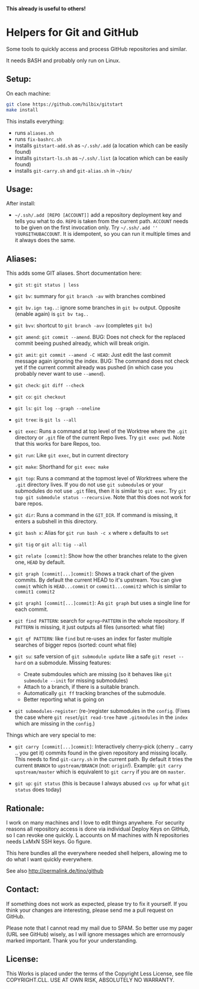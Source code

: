 **This already is useful to others!**


Helpers for Git and GitHub
==========================

Some tools to quickly access and process GitHub repositories and similar.

It needs BASH and probably only run on Linux.


Setup:
------

On each machine:

```bash
git clone https://github.com/hilbix/gitstart
make install
```

This installs everything:

- runs `aliases.sh`
- runs `fix-bashrc.sh`
- installs `gitstart-add.sh` as `~/.ssh/.add` (a location which can be easily found)
- installs `gitstart-ls.sh` as `~/.ssh/.list` (a location which can be easily found)
- installs `git-carry.sh` and `git-alias.sh` in `~/bin/`


Usage:
------

After install:

* `~/.ssh/.add [REPO [ACCOUNT]]` add a repository deployment key and tells you what to do.  `REPO` is taken from the current path.  `ACCOUNT` needs to be given on the first invocation only.  Try `~/.ssh/.add '' YOURGITHUBACCOUNT`.  It is idempotent, so you can run it multiple times and it always does the same.

Aliases:
--------

This adds some GIT aliases.  Short documentation here:

* `git st`: `git status | less`
* `git bv`: summary for `git branch -av` with branches combined
* `git bv.ign tag..`: ignore some branches in `git bv` output.  Opposite (enable again) is `git bv tag..`
* `git bvv`: shortcut to `git branch -avv` (completes `git bv`)

* `git amend`: `git commit --amend`.  BUG: Does not check for the replaced commit beeing pushed already, which will break origin.
* `git amit`: `git commit --amend -C HEAD`: Just edit the last commit message again ignoring the index.  BUG: The command does not check yet if the current commit already was pushed (in which case you probably never want to use `--amend`).
* `git check`: `git diff --check`
* `git co`: `git checkout`
* `git ls`: `git log --graph --oneline`
* `git tree`: is `git ls --all`

* `git exec`: Runs a command at top level of the Worktree where the `.git` directory or `.git` file of the current Repo lives.  Try `git exec pwd`.  Note that this works for bare Repos, too.
* `git run`: Like `git exec`, but in current directory
* `git make`: Shorthand for `git exec make`
* `git top`: Runs a command at the topmost level of Worktrees where the `.git` directory lives.  If you do not use `git submodule`s or your submodules do not use `.git` files, then it is similar to `git exec`.  Try `git top git submodule status --recursive`.  Note that this does not work for bare repos.
* `git dir`: Runs a command in the `GIT_DIR`.  If command is missing, it enters a subshell in this directory.
* `git bash x`: Alias for `git run bash -c x` where `x` defaults to `set`

* `git tig` or `git all`: `tig --all`
* `git relate [commit]`:  Show how the other branches relate to the given one, `HEAD` by default.
* `git graph [commit[...]commit]`:  Shows a track chart of the given commits.  By default the current HEAD to it's upstream.  You can give `commit` which is `HEAD...commit` or `commit1...commit2` which is similar to `commit1 commit2`
* `git graph1 [commit[...]commit]`:  As `git graph` but uses a single line for each commit.

* `git find PATTERN`: search for `egrep`-`PATTERN` in the whole repository.  If `PATTERN` is missing, it just outputs all files (unsorted: what file)
* `git qf PATTERN`: like `find` but re-uses an index for faster multiple searches of bigger repos (sorted: count what file)

* `git su`: safe version of `git submodule update` like a safe `git reset --hard` on a submodule.  Missing features:
  - Create submdoules which are missing (so it behaves like `git submodule --init` for missing submodules)
  - Attach to a branch, if there is a suitable branch.
  - Automatically `git ff` tracking branches of the submodule.
  - Better reporting what is going on
* `git submodules-register`: (re-)register submodules in the `config`.
  (Fixes the case where `git reset`/`git read-tree` have `.gitmodules` in the `index` which are missing in the `config`.)

Things which are very special to me:

* `git carry [commit[...]commit]`: Interactively cherry-pick (cherry .. carry .. you get it) commits found in the given repository and missing locally.  This needs to find `git-carry.sh` in the current path.  By default it tries the current `BRANCH` to `upstream/BRANCH` (not: `origin`!).  Example: `git carry upstream/master` which is equivalent to `git carry` if you are on `master`.

* `git up`: `git status`  (this is because I always abused `cvs up` for what `git status` does today)


Rationale:
----------

I work on many machines and I love to edit things anywhere.  For security reasons all repository access is done via individual Deploy Keys on GitHub, so I can revoke one quickly.  L accounts on M machines with N repositories needs LxMxN SSH keys.  Go figure.

This here bundles all the everywhere needed shell helpers, allowing me to do what I want quickly everywhere.

See also http://permalink.de/tino/github


Contact:
--------

If something does not work as expected, please try to fix it yourself.  If you think your changes are interesting, please send me a pull request on GitHub.

Please note that I cannot read my mail due to SPAM.  So better use my pager (URL see GitHub) wisely, as I will ignore messages which are errornously marked important.  Thank you for your understanding.
 

License:
--------

This Works is placed under the terms of the Copyright Less License,
see file COPYRIGHT.CLL.  USE AT OWN RISK, ABSOLUTELY NO WARRANTY.

